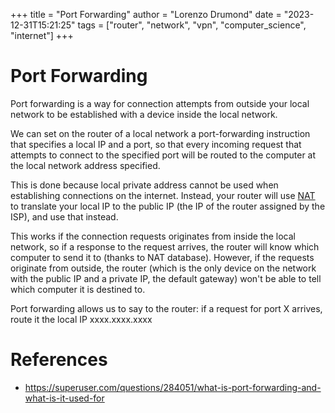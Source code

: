 +++
title = "Port Forwarding"
author = "Lorenzo Drumond"
date = "2023-12-31T15:21:25"
tags = ["router",  "network",  "vpn",  "computer_science",  "internet"]
+++


# Port Forwarding
Port forwarding is a way for connection attempts from outside your local
network to be established with a device inside the local network.

We can set on the router of a local network a port-forwarding instruction
that specifies a local IP and a port, so that every incoming request that
attempts to connect to the specified port will be routed to the computer at
the local network address specified.

This is done because local private address cannot be used when establishing
connections on the internet. Instead, your router will use [NAT](/wiki/NAT/) to translate
your local IP to the public IP (the IP of the router assigned by the ISP),
and use that instead.

This works if the connection requests originates from inside the local
network, so if a response to the request arrives, the router will know
which computer to send it to (thanks to NAT database). However, if the
requests originate from outside, the router (which is the only device
on the network with the public IP and a private IP, the default gateway)
won't be able to tell which computer it is destined to.

Port forwarding allows us to say to the router: if a request for port X
arrives, route it the local IP xxxx.xxxx.xxxx

# References
- https://superuser.com/questions/284051/what-is-port-forwarding-and-what-is-it-used-for
